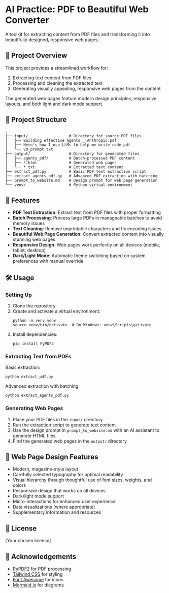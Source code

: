 # AI Practice: PDF to Beautiful Web Converter

A toolkit for extracting content from PDF files and transforming it into beautifully designed, responsive web pages.

## 🌟 Project Overview

This project provides a streamlined workflow for:
1. Extracting text content from PDF files
2. Processing and cleaning the extracted text
3. Generating visually appealing, responsive web pages from the content

The generated web pages feature modern design principles, responsive layouts, and both light and dark mode support.

## 📁 Project Structure

```
.
├── input/                  # Directory for source PDF files
│   ├── Building effective agents _ Anthropic.pdf
│   ├── Here's how I use LLMs to help me write code.pdf
│   └── v0_prompt.txt
├── output/                 # Directory for generated files
│   ├── agents_pdf/         # Batch-processed PDF content
│   ├── *.html              # Generated web pages
│   └── *.txt               # Extracted text content
├── extract_pdf.py          # Basic PDF text extraction script
├── extract_agents_pdf.py   # Advanced PDF extraction with batching
├── prompt_to_website.md    # Design prompt for web page generation
└── venv/                   # Python virtual environment
```

## 🚀 Features

- **PDF Text Extraction**: Extract text from PDF files with proper formatting
- **Batch Processing**: Process large PDFs in manageable batches to avoid memory issues
- **Text Cleaning**: Remove unprintable characters and fix encoding issues
- **Beautiful Web Page Generation**: Convert extracted content into visually stunning web pages
- **Responsive Design**: Web pages work perfectly on all devices (mobile, tablet, desktop)
- **Dark/Light Mode**: Automatic theme switching based on system preferences with manual override

## 🛠️ Usage

### Setting Up

1. Clone the repository
2. Create and activate a virtual environment:
   ```
   python -m venv venv
   source venv/bin/activate  # On Windows: venv\Scripts\activate
   ```
3. Install dependencies:
   ```
   pip install PyPDF2
   ```

### Extracting Text from PDFs

Basic extraction:
```
python extract_pdf.py
```

Advanced extraction with batching:
```
python extract_agents_pdf.py
```

### Generating Web Pages

1. Place your PDF files in the `input/` directory
2. Run the extraction script to generate text content
3. Use the design prompt in `prompt_to_website.md` with an AI assistant to generate HTML files
4. Find the generated web pages in the `output/` directory

## 🧩 Web Page Design Features

- Modern, magazine-style layout
- Carefully selected typography for optimal readability
- Visual hierarchy through thoughtful use of font sizes, weights, and colors
- Responsive design that works on all devices
- Dark/light mode support
- Micro-interactions for enhanced user experience
- Data visualizations (where appropriate)
- Supplementary information and resources

## 📝 License

[Your chosen license]

## 🙏 Acknowledgements

- [PyPDF2](https://github.com/py-pdf/PyPDF2) for PDF processing
- [Tailwind CSS](https://tailwindcss.com/) for styling
- [Font Awesome](https://fontawesome.com/) for icons
- [Mermaid.js](https://mermaid.js.org/) for diagrams 